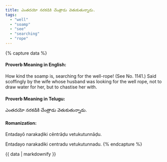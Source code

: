 ```yaml
---
title: ఎంతదయో నరకడికి చేంత్రాడు వెతుకుతున్నాడు.
tags:
  - "well"
  - "soamp"
  - "see"
  - "searching"
  - "rope"
---
```


{% capture data %}
#### Proverb Meaning in English:
How kind the soamp is, searching for the well-rope!
(See No. 1141.)
Said scoffingly by the wife whose husband was looking for the well rope, not to draw water for her, but to chastise her with.

#### Proverb Meaning in Telugu:
ఎంతదయో నరకడికి చేంత్రాడు వెతుకుతున్నాడు.

#### Romanization:
Entadayō narakaḍiki cēntrāḍu vetukutunnāḍu.

Entadayo narakadiki centradu vetukutunnadu.
{% endcapture %}

{{ data | markdownify }}

